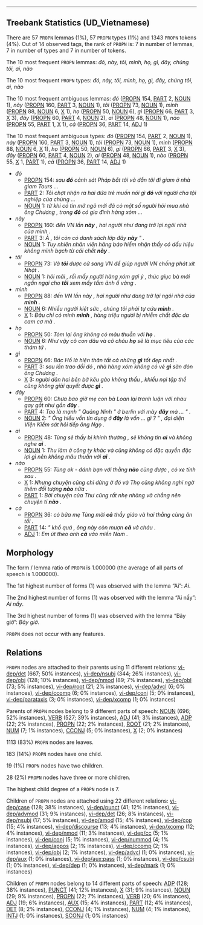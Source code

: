 

--------------------------------------------------------------------------------

## Treebank Statistics (UD_Vietnamese)

There are 57 `PROPN` lemmas (1%), 57 `PROPN` types (1%) and 1343 `PROPN` tokens (4%).
Out of 14 observed tags, the rank of `PROPN` is: 7 in number of lemmas, 7 in number of types and 7 in number of tokens.

The 10 most frequent `PROPN` lemmas: <em>đó, này, tôi, mình, họ, gì, đây, chúng tôi, ai, nào</em>

The 10 most frequent `PROPN` types:  <em>đó, này, tôi, mình, họ, gì, đây, chúng tôi, ai, nào</em>

The 10 most frequent ambiguous lemmas: <em>đó</em> ([PROPN]() 154, [PART]() 2, [NOUN]() 1), <em>này</em> ([PROPN]() 160, [PART]() 3, [NOUN]() 1), <em>tôi</em> ([PROPN]() 73, [NOUN]() 1), <em>mình</em> ([PROPN]() 88, [NOUN]() 6, [X]() 1), <em>họ</em> ([PROPN]() 50, [NOUN]() 6), <em>gì</em> ([PROPN]() 66, [PART]() 3, [X]() 3), <em>đây</em> ([PROPN]() 60, [PART]() 4, [NOUN]() 2), <em>ai</em> ([PROPN]() 48, [NOUN]() 1), <em>nào</em> ([PROPN]() 55, [PART]() 1, [X]() 1), <em>cả</em> ([PROPN]() 36, [PART]() 14, [ADJ]() 1)

The 10 most frequent ambiguous types:  <em>đó</em> ([PROPN]() 154, [PART]() 2, [NOUN]() 1), <em>này</em> ([PROPN]() 160, [PART]() 3, [NOUN]() 1), <em>tôi</em> ([PROPN]() 73, [NOUN]() 1), <em>mình</em> ([PROPN]() 88, [NOUN]() 6, [X]() 1), <em>họ</em> ([PROPN]() 50, [NOUN]() 6), <em>gì</em> ([PROPN]() 66, [PART]() 3, [X]() 3), <em>đây</em> ([PROPN]() 60, [PART]() 4, [NOUN]() 2), <em>ai</em> ([PROPN]() 48, [NOUN]() 1), <em>nào</em> ([PROPN]() 55, [X]() 1, [PART]() 1), <em>cả</em> ([PROPN]() 36, [PART]() 14, [ADJ]() 1)


* <em>đó</em>
  * [PROPN]() 154: <em>sau <b>đó</b> cảnh sát Pháp bắt tôi và dẫn tôi đi giam ở nhà giam Tours ...</em>
  * [PART]() 2: <em>Tôi chợt nhận ra hai đứa trẻ muốn nói gì <b>đó</b> với người cha tội nghiệp của chúng ...</em>
  * [NOUN]() 1: <em>từ khi có tin mở ngõ mới đã có một số người hỏi mua nhà ông Chương , trong <b>đó</b> có gia đình hàng xóm ...</em>
* <em>này</em>
  * [PROPN]() 160: <em>đến VN lần <b>này</b> , hai người như đang trở lại ngôi nhà của mình .</em>
  * [PART]() 3: <em>À , tôi còn có danh sách lớp đây <b>này</b> " .</em>
  * [NOUN]() 1: <em>Tuy nhiên nhân viên hãng bảo hiểm nhận thấy có dấu hiệu không minh bạch từ cái chết <b>này</b> .</em>
* <em>tôi</em>
  * [PROPN]() 73: <em>Và <b>tôi</b> được cử sang VN để giúp người VN chống phát xít Nhật .</em>
  * [NOUN]() 1: <em>hỏi mãi , rồi mấy người hàng xóm gợi ý , thúc giục bà mới ngần ngại cho <b>tôi</b> xem mấy tấm ảnh ố vàng .</em>
* <em>mình</em>
  * [PROPN]() 88: <em>đến VN lần này , hai người như đang trở lại ngôi nhà của <b>mình</b> .</em>
  * [NOUN]() 6: <em>Nhiều người kiệt sức , chúng tôi phải tự cứu <b>mình</b> .</em>
  * [X]() 1: <em>Đâu chỉ có mình <b>mình</b> , hàng triệu người bị nhiễm chất độc da cam cơ mà .</em>
* <em>họ</em>
  * [PROPN]() 50: <em>Tóm lại ông không có mâu thuẫn với <b>họ</b> .</em>
  * [NOUN]() 6: <em>Như vậy cô con dâu và cô cháu <b>họ</b> sẽ là mục tiêu của các thám tử .</em>
* <em>gì</em>
  * [PROPN]() 66: <em>Bác Hồ là hiện thân tất cả những <b>gì</b> tốt đẹp nhất .</em>
  * [PART]() 3: <em>sau lần trao đổi đó , nhà hàng xóm không có vẻ <b>gì</b> săn đón ông Chương .</em>
  * [X]() 3: <em>người dân hai bên bờ kêu gào không thấu , khiếu nại tập thể cũng không giải quyết được <b>gì</b> .</em>
* <em>đây</em>
  * [PROPN]() 60: <em>Chưa bao giờ mẹ con bà Loan lại tranh luận với nhau gay gắt như gần <b>đây</b> .</em>
  * [PART]() 4: <em>Tao là mạnh " Quảng Ninh " ở berlin với mày <b>đây</b> mà ... " .</em>
  * [NOUN]() 2: <em>" Ông hiểu vốn tín dụng ở <b>đây</b> là vốn ... gì ? " , đại diện Viện Kiểm sát hỏi tiếp ông Ngọ .</em>
* <em>ai</em>
  * [PROPN]() 48: <em>Tùng sẽ thấy bị khinh thường , sẽ không tin <b>ai</b> và không nghe <b>ai</b> .</em>
  * [NOUN]() 1: <em>Thu làm ở công ty khác và cũng không có đặc quyền đặc lợi gì nên không mâu thuẫn với <b>ai</b> .</em>
* <em>nào</em>
  * [PROPN]() 55: <em>Tùng ok - đánh bạn với thằng <b>nào</b> cũng được , có xe tính sau .</em>
  * [X]() 1: <em>Nhưng chuyện cũng chỉ dừng ở đó và Thọ cũng không nghi ngờ thêm đối tượng <b>nào</b> nữa .</em>
  * [PART]() 1: <em>Bởi chuyện của Thư cũng rất nhẹ nhàng và chẳng nên chuyện tí <b>nào</b> .</em>
* <em>cả</em>
  * [PROPN]() 36: <em>có bữa mẹ Tùng mời <b>cả</b> thầy giáo và hai thằng cùng ăn tối .</em>
  * [PART]() 14: <em>" khổ quá , ông này còn mượn <b>cả</b> vở cháu .</em>
  * [ADJ]() 1: <em>Em út theo anh <b>cả</b> vào miền Nam .</em>

## Morphology

The form / lemma ratio of `PROPN` is 1.000000 (the average of all parts of speech is 1.000000).

The 1st highest number of forms (1) was observed with the lemma “Ai”: <em>Ai</em>.

The 2nd highest number of forms (1) was observed with the lemma “Ai nấy”: <em>Ai nấy</em>.

The 3rd highest number of forms (1) was observed with the lemma “Bây giờ”: <em>Bây giờ</em>.

`PROPN` does not occur with any features.


## Relations

`PROPN` nodes are attached to their parents using 11 different relations: [vi-dep/det]() (667; 50% instances), [vi-dep/nsubj]() (344; 26% instances), [vi-dep/obj]() (128; 10% instances), [vi-dep/nmod]() (89; 7% instances), [vi-dep/obl]() (73; 5% instances), [vi-dep/root]() (21; 2% instances), [vi-dep/advcl]() (6; 0% instances), [vi-dep/ccomp]() (6; 0% instances), [vi-dep/conj]() (5; 0% instances), [vi-dep/parataxis]() (3; 0% instances), [vi-dep/xcomp]() (1; 0% instances)

Parents of `PROPN` nodes belong to 9 different parts of speech: [NOUN]() (696; 52% instances), [VERB]() (527; 39% instances), [ADJ]() (41; 3% instances), [ADP]() (22; 2% instances), [PROPN]() (22; 2% instances), [ROOT]() (21; 2% instances), [NUM]() (7; 1% instances), [CCONJ]() (5; 0% instances), [X]() (2; 0% instances)

1113 (83%) `PROPN` nodes are leaves.

183 (14%) `PROPN` nodes have one child.

19 (1%) `PROPN` nodes have two children.

28 (2%) `PROPN` nodes have three or more children.

The highest child degree of a `PROPN` node is 7.

Children of `PROPN` nodes are attached using 22 different relations: [vi-dep/case]() (128; 38% instances), [vi-dep/punct]() (41; 12% instances), [vi-dep/advmod]() (31; 9% instances), [vi-dep/det]() (26; 8% instances), [vi-dep/nsubj]() (17; 5% instances), [vi-dep/amod]() (15; 4% instances), [vi-dep/cop]() (15; 4% instances), [vi-dep/discourse]() (13; 4% instances), [vi-dep/xcomp]() (12; 4% instances), [vi-dep/nmod]() (11; 3% instances), [vi-dep/cc]() (5; 1% instances), [vi-dep/conj]() (5; 1% instances), [vi-dep/nummod]() (4; 1% instances), [vi-dep/appos]() (2; 1% instances), [vi-dep/ccomp]() (2; 1% instances), [vi-dep/obj]() (2; 1% instances), [vi-dep/advcl]() (1; 0% instances), [vi-dep/aux]() (1; 0% instances), [vi-dep/aux:pass]() (1; 0% instances), [vi-dep/csubj]() (1; 0% instances), [vi-dep/dep]() (1; 0% instances), [vi-dep/mark]() (1; 0% instances)

Children of `PROPN` nodes belong to 14 different parts of speech: [ADP]() (128; 38% instances), [PUNCT]() (41; 12% instances), [X]() (31; 9% instances), [NOUN]() (29; 9% instances), [PROPN]() (22; 7% instances), [VERB]() (20; 6% instances), [ADJ]() (19; 6% instances), [AUX]() (15; 4% instances), [PART]() (12; 4% instances), [DET]() (8; 2% instances), [CCONJ]() (4; 1% instances), [NUM]() (4; 1% instances), [INTJ]() (1; 0% instances), [SCONJ]() (1; 0% instances)

